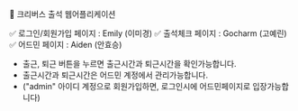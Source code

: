 🚀 크리버스 출석 웹어플리케이션

✅ 로그인/회원가입 페이지 : Emily (이미경)
✅ 출석체크 페이지      : Gocharm (고예린)
✅ 어드민 페이지        : Aiden (안효승)

- 출근, 퇴근 버튼을 누르면 출근시간과 퇴근시간을 확인가능합니다.
- 출근시간과 퇴근시간은 어드민 계정에서 관리가능합니다.
- ("admin" 아이디 계정으로 회원가입하면, 로그인시에 어드민페이지로 입장가능합니다)

